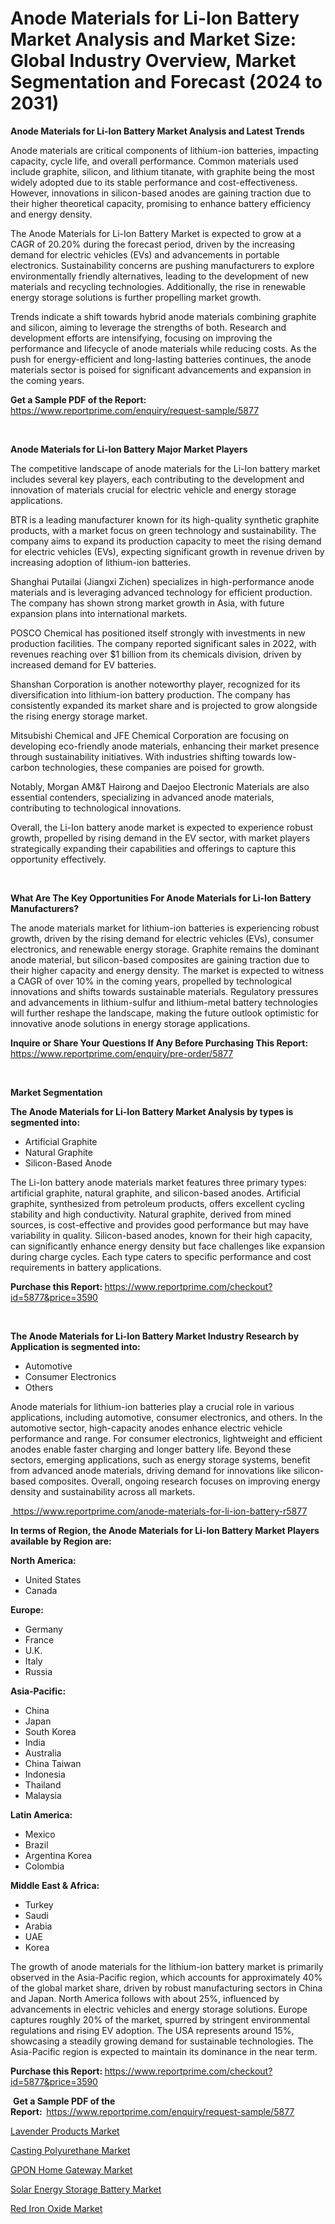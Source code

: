 <p><h1>Anode Materials for Li-Ion Battery Market Analysis and Market Size: Global Industry Overview, Market Segmentation and Forecast (2024 to 2031)</h1></p><p><strong>Anode Materials for Li-Ion Battery Market Analysis and Latest Trends</strong></p>
<p><p>Anode materials are critical components of lithium-ion batteries, impacting capacity, cycle life, and overall performance. Common materials used include graphite, silicon, and lithium titanate, with graphite being the most widely adopted due to its stable performance and cost-effectiveness. However, innovations in silicon-based anodes are gaining traction due to their higher theoretical capacity, promising to enhance battery efficiency and energy density.</p><p>The Anode Materials for Li-Ion Battery Market is expected to grow at a CAGR of 20.20% during the forecast period, driven by the increasing demand for electric vehicles (EVs) and advancements in portable electronics. Sustainability concerns are pushing manufacturers to explore environmentally friendly alternatives, leading to the development of new materials and recycling technologies. Additionally, the rise in renewable energy storage solutions is further propelling market growth. </p><p>Trends indicate a shift towards hybrid anode materials combining graphite and silicon, aiming to leverage the strengths of both. Research and development efforts are intensifying, focusing on improving the performance and lifecycle of anode materials while reducing costs. As the push for energy-efficient and long-lasting batteries continues, the anode materials sector is poised for significant advancements and expansion in the coming years.</p></p>
<p><strong>Get a Sample PDF of the Report:&nbsp;</strong> <a href="https://www.reportprime.com/enquiry/request-sample/5877?utm_campaign=1834&utm_medium=2&utm_source=Github&utm_content=ia&utm_term=24122024&utm_id=anode-materials-for-li-ion-battery">https://www.reportprime.com/enquiry/request-sample/5877</a></p>
<p>&nbsp;</p>
<p><strong>Anode Materials for Li-Ion Battery Major Market Players</strong></p>
<p><p>The competitive landscape of anode materials for the Li-Ion battery market includes several key players, each contributing to the development and innovation of materials crucial for electric vehicle and energy storage applications. </p><p>BTR is a leading manufacturer known for its high-quality synthetic graphite products, with a market focus on green technology and sustainability. The company aims to expand its production capacity to meet the rising demand for electric vehicles (EVs), expecting significant growth in revenue driven by increasing adoption of lithium-ion batteries.</p><p>Shanghai Putailai (Jiangxi Zichen) specializes in high-performance anode materials and is leveraging advanced technology for efficient production. The company has shown strong market growth in Asia, with future expansion plans into international markets.</p><p>POSCO Chemical has positioned itself strongly with investments in new production facilities. The company reported significant sales in 2022, with revenues reaching over $1 billion from its chemicals division, driven by increased demand for EV batteries. </p><p>Shanshan Corporation is another noteworthy player, recognized for its diversification into lithium-ion battery production. The company has consistently expanded its market share and is projected to grow alongside the rising energy storage market.</p><p>Mitsubishi Chemical and JFE Chemical Corporation are focusing on developing eco-friendly anode materials, enhancing their market presence through sustainability initiatives. With industries shifting towards low-carbon technologies, these companies are poised for growth.</p><p>Notably, Morgan AM&T Hairong and Daejoo Electronic Materials are also essential contenders, specializing in advanced anode materials, contributing to technological innovations. </p><p>Overall, the Li-Ion battery anode market is expected to experience robust growth, propelled by rising demand in the EV sector, with market players strategically expanding their capabilities and offerings to capture this opportunity effectively.</p></p>
<p>&nbsp;</p>
<p><strong>What Are The Key Opportunities For Anode Materials for Li-Ion Battery Manufacturers?</strong></p>
<p><p>The anode materials market for lithium-ion batteries is experiencing robust growth, driven by the rising demand for electric vehicles (EVs), consumer electronics, and renewable energy storage. Graphite remains the dominant anode material, but silicon-based composites are gaining traction due to their higher capacity and energy density. The market is expected to witness a CAGR of over 10% in the coming years, propelled by technological innovations and shifts towards sustainable materials. Regulatory pressures and advancements in lithium-sulfur and lithium-metal battery technologies will further reshape the landscape, making the future outlook optimistic for innovative anode solutions in energy storage applications.</p></p>
<p><strong>Inquire or Share Your Questions If Any Before Purchasing This Report:</strong> <a href="https://www.reportprime.com/enquiry/pre-order/5877?utm_campaign=1834&utm_medium=2&utm_source=Github&utm_content=ia&utm_term=24122024&utm_id=anode-materials-for-li-ion-battery">https://www.reportprime.com/enquiry/pre-order/5877</a></p>
<p>&nbsp;</p>
<p><strong>Market Segmentation</strong></p>
<p><strong>The Anode Materials for Li-Ion Battery Market Analysis by types is segmented into:</strong></p>
<p><ul><li>Artificial Graphite</li><li>Natural Graphite</li><li>Silicon-Based Anode</li></ul></p>
<p><p>The Li-Ion battery anode materials market features three primary types: artificial graphite, natural graphite, and silicon-based anodes. Artificial graphite, synthesized from petroleum products, offers excellent cycling stability and high conductivity. Natural graphite, derived from mined sources, is cost-effective and provides good performance but may have variability in quality. Silicon-based anodes, known for their high capacity, can significantly enhance energy density but face challenges like expansion during charge cycles. Each type caters to specific performance and cost requirements in battery applications.</p></p>
<p><strong>Purchase this Report:&nbsp;</strong><a href="https://www.reportprime.com/checkout?id=5877&price=3590&utm_campaign=1834&utm_medium=2&utm_source=Github&utm_content=ia&utm_term=24122024&utm_id=anode-materials-for-li-ion-battery">https://www.reportprime.com/checkout?id=5877&price=3590</a></p>
<p>&nbsp;</p>
<p><strong>The Anode Materials for Li-Ion Battery Market Industry Research by Application is segmented into:</strong></p>
<p><ul><li>Automotive</li><li>Consumer Electronics</li><li>Others</li></ul></p>
<p><p>Anode materials for lithium-ion batteries play a crucial role in various applications, including automotive, consumer electronics, and others. In the automotive sector, high-capacity anodes enhance electric vehicle performance and range. For consumer electronics, lightweight and efficient anodes enable faster charging and longer battery life. Beyond these sectors, emerging applications, such as energy storage systems, benefit from advanced anode materials, driving demand for innovations like silicon-based composites. Overall, ongoing research focuses on improving energy density and sustainability across all markets.</p></p>
<p><a href="https://www.reportprime.com/anode-materials-for-li-ion-battery-r5877?utm_campaign=1834&utm_medium=2&utm_source=Github&utm_content=ia&utm_term=24122024&utm_id=anode-materials-for-li-ion-battery">&nbsp;https://www.reportprime.com/anode-materials-for-li-ion-battery-r5877</a></p>
<p><strong>In terms of Region, the Anode Materials for Li-Ion Battery Market Players available by Region are:</strong></p>
<p>
    <p> <strong> North America: </strong>
        <ul>
            <li>United States</li>
            <li>Canada</li>
        </ul>
        </p> 
    <p> <strong> Europe: </strong>
        <ul>
            <li>Germany</li>
            <li>France</li>
            <li>U.K.</li>
            <li>Italy</li>
            <li>Russia</li>
        </ul>
        </p> 
    <p> <strong> Asia-Pacific: </strong>
        <ul>
            <li>China</li>
            <li>Japan</li>
            <li>South Korea</li>
            <li>India</li>
            <li>Australia</li>
            <li>China Taiwan</li>
            <li>Indonesia</li>
            <li>Thailand</li>
            <li>Malaysia</li>
        </ul>
        </p> 
    <p> <strong> Latin America: </strong>
        <ul>
            <li>Mexico</li>
            <li>Brazil</li>
            <li>Argentina Korea</li>
            <li>Colombia</li>
        </ul>
        </p> 
    <p> <strong> Middle East & Africa: </strong>
        <ul>
            <li>Turkey</li>
            <li>Saudi</li>
            <li>Arabia</li>
            <li>UAE</li>
            <li>Korea</li>
        </ul>
    </p>
    </p>
<p><p>The growth of anode materials for the lithium-ion battery market is primarily observed in the Asia-Pacific region, which accounts for approximately 40% of the global market share, driven by robust manufacturing sectors in China and Japan. North America follows with about 25%, influenced by advancements in electric vehicles and energy storage solutions. Europe captures roughly 20% of the market, spurred by stringent environmental regulations and rising EV adoption. The USA represents around 15%, showcasing a steadily growing demand for sustainable technologies. The Asia-Pacific region is expected to maintain its dominance in the near term.</p></p>
<p><strong>Purchase this Report: </strong><a href="https://www.reportprime.com/checkout?id=5877&price=3590&utm_campaign=1834&utm_medium=2&utm_source=Github&utm_content=ia&utm_term=24122024&utm_id=anode-materials-for-li-ion-battery">https://www.reportprime.com/checkout?id=5877&price=3590</a></p>
<p>&nbsp;<strong>Get a Sample PDF of the Report:&nbsp;&nbsp;</strong><a href="https://www.reportprime.com/enquiry/request-sample/5877?utm_campaign=1834&utm_medium=2&utm_source=Github&utm_content=ia&utm_term=24122024&utm_id=anode-materials-for-li-ion-battery">https://www.reportprime.com/enquiry/request-sample/5877</a></p>
<p><strong></strong></p>
<p><p><a href="https://www.linkedin.com/pulse/lavender-products-market-insights-provide-historical-ykqlc?utm_campaign=1834&utm_medium=2&utm_source=Github&utm_content=ia&utm_term=24122024&utm_id=anode-materials-for-li-ion-battery">Lavender Products Market</a></p><p><a href="https://www.linkedin.com/pulse/c-glance-reports-anmec?utm_campaign=1834&utm_medium=2&utm_source=Github&utm_content=ia&utm_term=24122024&utm_id=anode-materials-for-li-ion-battery">Casting Polyurethane Market</a></p><p><a href="https://www.linkedin.com/pulse/gpon-home-gateway-market-outlook-2024-2031-trends-size-projected-j6gef?utm_campaign=1834&utm_medium=2&utm_source=Github&utm_content=ia&utm_term=24122024&utm_id=anode-materials-for-li-ion-battery">GPON Home Gateway Market</a></p><p><a href="https://www.linkedin.com/pulse/solar-energy-storage-battery-market-development-top-players-pbpge?utm_campaign=1834&utm_medium=2&utm_source=Github&utm_content=ia&utm_term=24122024&utm_id=anode-materials-for-li-ion-battery">Solar Energy Storage Battery Market</a></p><p><a href="https://www.linkedin.com/pulse/a-mkt-nova-vc8zf?utm_campaign=1834&utm_medium=2&utm_source=Github&utm_content=ia&utm_term=24122024&utm_id=anode-materials-for-li-ion-battery">Red Iron Oxide Market</a></p></p>